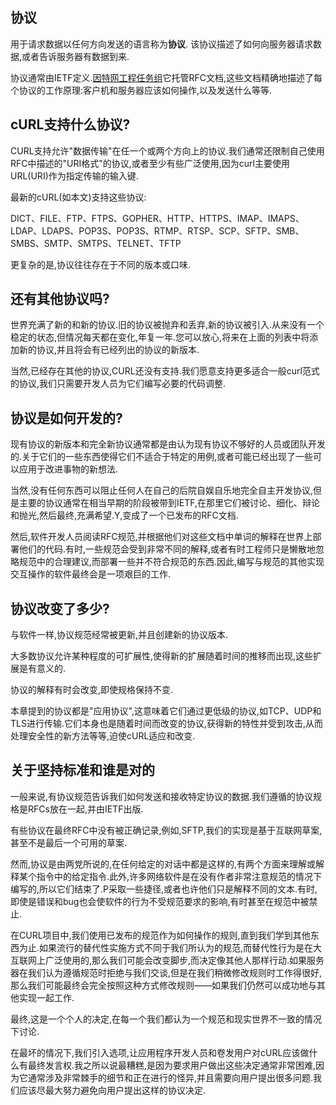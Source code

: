 
## 协议

用于请求数据以任何方向发送的语言称为**协议**. 该协议描述了如何向服务器请求数据,或者告诉服务器有数据到来.

协议通常由IETF定义.[因特网工程任务组](https://www.ietf.org/)它托管RFC文档,这些文档精确地描述了每个协议的工作原理:客户机和服务器应该如何操作,以及发送什么等等.

## cURL支持什么协议?

CURL支持允许"数据传输"在任一个或两个方向上的协议.我们通常还限制自己使用RFC中描述的"URI格式"的协议,或者至少有些广泛使用,因为curl主要使用URL(URI)作为指定传输的输入键.

最新的cURL(如本文)支持这些协议:

DICT、FILE、FTP、FTPS、GOPHER、HTTP、HTTPS、IMAP、IMAPS、LDAP、LDAPS、POP3S、POP3S、RTMP、RTSP、SCP、SFTP、SMB、SMBS、SMTP、SMTPS、TELNET、TFTP

更复杂的是,协议往往存在于不同的版本或口味.

## 还有其他协议吗?

世界充满了新的和新的协议.旧的协议被抛弃和丢弃,新的协议被引入.从来没有一个稳定的状态,但情况每天都在变化,年复一年.您可以放心,将来在上面的列表中将添加新的协议,并且将会有已经列出的协议的新版本.

当然,已经存在其他的协议,CURL还没有支持.我们愿意支持更多适合一般curl范式的协议,我们只需要开发人员为它们编写必要的代码调整.

## 协议是如何开发的?

现有协议的新版本和完全新协议通常都是由认为现有协议不够好的人员或团队开发的.关于它们的一些东西使得它们不适合于特定的用例,或者可能已经出现了一些可以应用于改进事物的新想法.

当然,没有任何东西可以阻止任何人在自己的后院自娱自乐地完全自主开发协议,但是主要的协议通常在相当早期的阶段被带到IETF,在那里它们被讨论、细化、辩论和抛光,然后最终,充满希望.Y,变成了一个已发布的RFC文档.

然后,软件开发人员阅读RFC规范,并根据他们对这些文档中单词的解释在世界上部署他们的代码.有时,一些规范会受到非常不同的解释,或者有时工程师只是懒散地忽略规范中的合理建议,而部署一些并不符合规范的东西.因此,编写与规范的其他实现交互操作的软件最终会是一项艰巨的工作.

## 协议改变了多少?

与软件一样,协议规范经常被更新,并且创建新的协议版本.

大多数协议允许某种程度的可扩展性,使得新的扩展随着时间的推移而出现,这些扩展是有意义的.

协议的解释有时会改变,即使规格保持不变.

本章提到的协议都是"应用协议",这意味着它们通过更低级的协议,如TCP、UDP和TLS进行传输.它们本身也是随着时间而改变的协议,获得新的特性并受到攻击,从而处理安全性的新方法等等,迫使cURL适应和改变.

## 关于坚持标准和谁是对的

一般来说,有协议规范告诉我们如何发送和接收特定协议的数据.我们遵循的协议规格是RFCs放在一起,并由IETF出版.

有些协议在最终RFC中没有被正确记录,例如,SFTP,我们的实现是基于互联网草案,甚至不是最后一个可用的草案.

然而,协议是由两党所说的,在任何给定的对话中都是这样的,有两个方面来理解或解释某个指令中的给定指令.此外,许多网络软件是在没有作者非常注意规范的情况下编写的,所以它们结束了.P采取一些捷径,或者也许他们只是解释不同的文本.有时,即使是错误和bug也会使软件的行为不受规范要求的影响,有时甚至在规范中被禁止.

在CURL项目中,我们使用已发布的规范作为如何操作的规则,直到我们学到其他东西为止.如果流行的替代性实施方式不同于我们所认为的规范,而替代性行为是在大互联网上广泛使用的,那么我们可能会改变脚步,而决定像其他人那样行动.如果服务器在我们认为遵循规范时拒绝与我们交谈,但是在我们稍微修改规则时工作得很好,那么我们可能最终会完全按照这种方式修改规则——如果我们仍然可以成功地与其他实现一起工作.

最终,这是一个个人的决定,在每一个我们都认为一个规范和现实世界不一致的情况下讨论.

在最坏的情况下,我们引入选项,让应用程序开发人员和卷发用户对cURL应该做什么有最终发言权.我之所以说最糟糕,是因为要求用户做出这些决定通常非常困难,因为它通常涉及非常棘手的细节和正在进行的怪异,并且需要向用户提出很多问题.我们应该尽最大努力避免向用户提出这样的协议决定.
